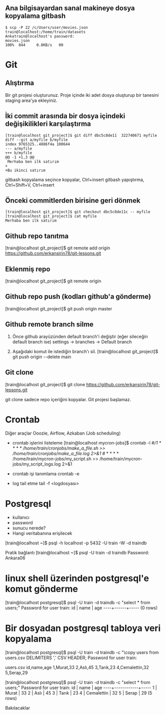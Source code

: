 ## Ana bilgisayardan sanal makineye dosya kopyalama gitbash 

```
$ scp -P 22 /c/Users/user/movies.json train@localhost:/home/train/datasets
Ankatrain@localhost's password:
movies.json                                                                                                         100%  844     0.8KB/s   00
```

# Git



## Alıştırma 
Bir git projesi oluşturunuz. Proje içinde iki adet dosya oluşturup bir tanesini staging area'ya ekleyiniz.


## İki commit arasında bir dosya içindeki değişikilikleri karşılaştırma
```
[train@localhost git_project]$ git diff dbc5c8de11  322740671 myfile
diff --git a/myfile b/myfile
index 9765325..4886f4a 100644
--- a/myfile
+++ b/myfile
@@ -1 +1,3 @@
 Merhaba ben ilk satırım
+
+Bu ikinci satırım
```

gitbash kopyalama seçince kopyalar, Ctrl+insert 
gitbash yapıştırma, Ctrl+Shift+V, Ctrl+insert 

## Önceki commitlerden birisine geri dönmek 
```
[train@localhost git_project]$ git checkout dbc5c8de11c -- myfile
[train@localhost git_project]$ cat myfile
Merhaba ben ilk satırım
```

## Github repo tanıtma
[train@localhost git_project]$ git remote add origin https://github.com/erkansirin78/git-lessons.git

## Eklenmiş repo 
[train@localhost git_project]$ git remote
origin

## Github repo push (kodları github'a gönderme)
[train@localhost git_project]$ git push origin master


## Github remote branch silme 
1. Önce github arayüzünden default branch'i değiştir (eğer sileceğin default branch ise)
settings -> branches -> Default branch

2. Aşağıdaki komut ile istediğin branch'ı sil. 
[train@localhost git_project]$ git push origin --delete main

## Git clone 
[train@localhost git_project]$ git clone https://github.com/erkansirin78/git-lessons.git

git clone sadece repo içeriğini kopyalar. Git projesi başlamaz.


# Crontab 

Diğer araçlar 
Ooozie, Airflow, Azkaban (Job scheduling) 

- crontab işlerini listeleme
[train@localhost mycron-jobs]$ crontab -l
#*/1 * * * * /home/train/cronjobs/make_a_file.sh >> /home/train/cronjobs/make_a_file.log 2>&1
#* * * * * /home/train/mycron-jobs/my_script.sh >> /home/train/mycron-jobs/my_script_logs.log 2>&1

- crontab işi tanımlama
crontab -e 

- log tail etme
tail -f <logdosyası>



# Postgresql 
- kullanıcı
- password 
- sunucu nerede?
- Hangi veritabanına erişilecek 

[train@localhost ~]$ psql -h localhost -p 5432 -U train -W -d traindb

Pratik bağlantı 
[train@localhost ~]$ psql -U train -d traindb
Password: Ankara06 


# linux shell üzerinden postgresql'e komut gönderme 
[train@localhost postgresql]$ psql -U train -d traindb -c "select * from users;"
Password for user train:
 id | name | age
----+------+-----
(0 rows)



# Bir dosyadan postgresql tabloya veri kopyalama 
[train@localhost postgresql]$ psql -U train -d traindb -c "\copy users from users.csv DELIMITERS ',' CSV HEADER;
Password for user train:


users.csv 
id,name,age
1,Murat,33
2,Aslı,45
3,Tarık,23
4,Cemalettin,32
5,Serap,29
 
[train@localhost postgresql]$ psql -U train -d traindb -c "select * from users;"
Password for user train:
 id |    name    | age
----+------------+-----
  1 | Murat      |  33
  2 | Aslı       |  45
  3 | Tarık      |  23
  4 | Cemalettin |  32
  5 | Serap      |  29
(5 rows)


Bakılacaklar





